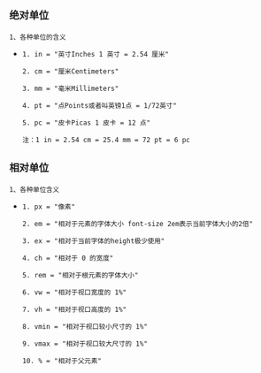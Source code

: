 `绝对单位`
--
`1、各种单位的含义`

- `1. in = "英寸Inches 1 英寸 = 2.54 厘米"`

  `2. cm = "厘米Centimeters"`

  `3. mm = "毫米Millimeters"`

  `4. pt = "点Points或者叫英镑1点 = 1/72英寸"`

  `5. pc = "皮卡Picas 1 皮卡 = 12 点"`

  `注：1 in = 2.54 cm = 25.4 mm = 72 pt = 6 pc`

`相对单位`
--

`1、各种单位含义`

- `1. px = "像素"`

  `2. em = "相对于元素的字体大小 font-size 2em表示当前字体大小的2倍"`

  `3. ex = "相对于当前字体的height极少使用"`

  `4. ch = "相对于 0 的宽度"`

  `5. rem = "相对于根元素的字体大小"`

  `6. vw = "相对于视口宽度的 1%"`

  `7. vh = "相对于视口高度的 1%"`

  `8. vmin = "相对于视口较小尺寸的 1%"`

  `9. vmax = "相对于视口较大尺寸的 1%"`

  `10. % = "相对于父元素"`


